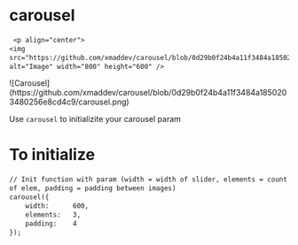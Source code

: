 # carousel


     <p align="center">
    <img src="https://github.com/xmaddev/carousel/blob/0d29b0f24b4a11f3484a1850203480256e8cd4c9/carousel.png" alt="Image" width="800" height="600" />
</p>
![Carousel](https://github.com/xmaddev/carousel/blob/0d29b0f24b4a11f3484a1850203480256e8cd4c9/carousel.png)

Use `carousel` to initializite your carousel param
# To initialize
```
// Init function with param (width = width of slider, elements = count of elem, padding = padding between images)
carousel({
	width:		600,
	elements:	3,
	padding:	4
});
```
